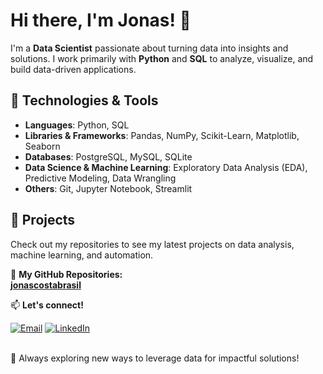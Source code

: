 # Hi there, I'm Jonas! 👋

I'm a **Data Scientist** passionate about turning data into insights and solutions. I work primarily with **Python** and **SQL** to analyze, visualize, and build data-driven applications.

## 🔧 Technologies & Tools
- **Languages**: Python, SQL
- **Libraries & Frameworks**: Pandas, NumPy, Scikit-Learn, Matplotlib, Seaborn
- **Databases**: PostgreSQL, MySQL, SQLite
- **Data Science & Machine Learning**: Exploratory Data Analysis (EDA), Predictive Modeling, Data Wrangling
- **Others**: Git, Jupyter Notebook, Streamlit

## 📌 Projects
Check out my repositories to see my latest projects on data analysis, machine learning, and automation.

🔗 **My GitHub Repositories:**  
[**jonascostabrasil**](https://github.com/jonascostabrasil?tab=repositories)

📫 **Let's connect!**

  <a href="mailto:jonascostabrasil@gmail.com"><img src="https://skillicons.dev/icons?i=gmail" alt="Email" title="Email" /></a>
  <a href="https://www.linkedin.com/in/jonascostabrasil/" target="_blank"><img src="https://skillicons.dev/icons?i=linkedin" alt="LinkedIn" title="LinkedIn" /></a>
  <br>
  <br>

🚀 Always exploring new ways to leverage data for impactful solutions!
